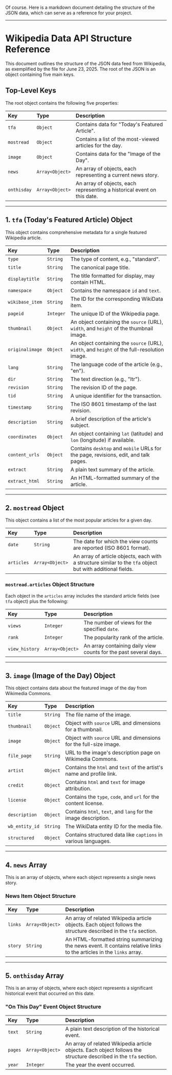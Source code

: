 Of course. Here is a markdown document detailing the structure of the JSON data, which can serve as a reference for your project.

---

# Wikipedia Data API Structure Reference

This document outlines the structure of the JSON data feed from Wikipedia, as exemplified by the file for June 23, 2025. The root of the JSON is an object containing five main keys.

## Top-Level Keys

The root object contains the following five properties:

| Key         | Type            | Description                                                             |
| :---------- | :-------------- | :---------------------------------------------------------------------- |
| `tfa`       | `Object`        | Contains data for "Today's Featured Article".                           |
| `mostread`  | `Object`        | Contains a list of the most-viewed articles for the day.                |
| `image`     | `Object`        | Contains data for the "Image of the Day".                               |
| `news`      | `Array<Object>` | An array of objects, each representing a current news story.            |
| `onthisday` | `Array<Object>` | An array of objects, each representing a historical event on this date. |

---

## 1. `tfa` (Today's Featured Article) Object

This object contains comprehensive metadata for a single featured Wikipedia article.

| Key             | Type      | Description                                                                                  |
| :-------------- | :-------- | :------------------------------------------------------------------------------------------- |
| `type`          | `String`  | The type of content, e.g., "standard".                                                       |
| `title`         | `String`  | The canonical page title.                                                                    |
| `displaytitle`  | `String`  | The title formatted for display, may contain HTML.                                           |
| `namespace`     | `Object`  | Contains the namespace `id` and `text`.                                                      |
| `wikibase_item` | `String`  | The ID for the corresponding WikiData item.                                                  |
| `pageid`        | `Integer` | The unique ID of the Wikipedia page.                                                         |
| `thumbnail`     | `Object`  | An object containing the `source` (URL), `width`, and `height` of the thumbnail image.       |
| `originalimage` | `Object`  | An object containing the `source` (URL), `width`, and `height` of the full-resolution image. |
| `lang`          | `String`  | The language code of the article (e.g., "en").                                               |
| `dir`           | `String`  | The text direction (e.g., "ltr").                                                            |
| `revision`      | `String`  | The revision ID of the page.                                                                 |
| `tid`           | `String`  | A unique identifier for the transaction.                                                     |
| `timestamp`     | `String`  | The ISO 8601 timestamp of the last revision.                                                 |
| `description`   | `String`  | A brief description of the article's subject.                                                |
| `coordinates`   | `Object`  | An object containing `lat` (latitude) and `lon` (longitude) if available.                    |
| `content_urls`  | `Object`  | Contains `desktop` and `mobile` URLs for the page, revisions, edit, and talk pages.          |
| `extract`       | `String`  | A plain text summary of the article.                                                         |
| `extract_html`  | `String`  | An HTML-formatted summary of the article.                                                    |

---

## 2. `mostread` Object

This object contains a list of the most popular articles for a given day.

| Key        | Type            | Description                                                                                                |
| :--------- | :-------------- | :--------------------------------------------------------------------------------------------------------- |
| `date`     | `String`        | The date for which the view counts are reported (ISO 8601 format).                                         |
| `articles` | `Array<Object>` | An array of article objects, each with a structure similar to the `tfa` object but with additional fields. |

### `mostread.articles` Object Structure

Each object in the `articles` array includes the standard article fields (see `tfa` object) plus the following:

| Key            | Type            | Description                                                      |
| :------------- | :-------------- | :--------------------------------------------------------------- |
| `views`        | `Integer`       | The number of views for the specified `date`.                    |
| `rank`         | `Integer`       | The popularity rank of the article.                              |
| `view_history` | `Array<Object>` | An array containing daily view counts for the past several days. |

---

## 3. `image` (Image of the Day) Object

This object contains data about the featured image of the day from Wikimedia Commons.

| Key            | Type     | Description                                                           |
| :------------- | :------- | :-------------------------------------------------------------------- |
| `title`        | `String` | The file name of the image.                                           |
| `thumbnail`    | `Object` | Object with `source` URL and dimensions for a thumbnail.              |
| `image`        | `Object` | Object with `source` URL and dimensions for the full-size image.      |
| `file_page`    | `String` | URL to the image's description page on Wikimedia Commons.             |
| `artist`       | `Object` | Contains the `html` and `text` of the artist's name and profile link. |
| `credit`       | `Object` | Contains `html` and `text` for image attribution.                     |
| `license`      | `Object` | Contains the `type`, `code`, and `url` for the content license.       |
| `description`  | `Object` | Contains `html`, `text`, and `lang` for the image description.        |
| `wb_entity_id` | `String` | The WikiData entity ID for the media file.                            |
| `structured`   | `Object` | Contains structured data like `captions` in various languages.        |

---

## 4. `news` Array

This is an array of objects, where each object represents a single news story.

### News Item Object Structure

| Key     | Type            | Description                                                                                                           |
| :------ | :-------------- | :-------------------------------------------------------------------------------------------------------------------- |
| `links` | `Array<Object>` | An array of related Wikipedia article objects. Each object follows the structure described in the `tfa` section.      |
| `story` | `String`        | An HTML-formatted string summarizing the news event. It contains relative links to the articles in the `links` array. |

---

## 5. `onthisday` Array

This is an array of objects, where each object represents a significant historical event that occurred on this date.

### "On This Day" Event Object Structure

| Key     | Type            | Description                                                                                                      |
| :------ | :-------------- | :--------------------------------------------------------------------------------------------------------------- |
| `text`  | `String`        | A plain text description of the historical event.                                                                |
| `pages` | `Array<Object>` | An array of related Wikipedia article objects. Each object follows the structure described in the `tfa` section. |
| `year`  | `Integer`       | The year the event occurred.                                                                                     |